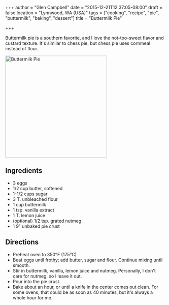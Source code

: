 +++
author = "Glen Campbell"
date = "2015-12-21T12:37:05-08:00"
draft = false
location = "Lynnwood, WA (USA)"
tags = ["cooking", "recipe", "pie", "buttermilk", "baking", "dessert"]
title = "Buttermilk Pie"

+++

Buttermilk pie is a southern favorite, and I love the not-too-sweet
flavor and custard texture. It's similar to chess pie, but chess pie uses
cornmeal instead of flour. 

<a data-flickr-embed="true"  href="https://www.flickr.com/photos/gecampbell/24249610712/in/dateposted-public/" title="Buttermilk Pie"><img src="https://farm2.staticflickr.com/1509/24249610712_49baa11504_n.jpg" width="320" height="320" alt="Buttermilk Pie" class="pull-right"></a><script async src="//embedr.flickr.com/assets/client-code.js" charset="utf-8"></script>

## Ingredients

* 3 eggs
* 1/2 cup butter, softened
* 1-1/2 cups sugar
* 3 T. unbleached flour
* 1 cup buttermilk
* 1 tsp. vanilla extract
* 1 T. lemon juice
* (optional) 1/2 tsp. grated nutmeg
* 1 9" unbaked pie crust

## Directions

* Preheat oven to 350&deg;F (175&deg;C)
* Beat eggs until frothy; add butter, sugar and flour. 
  Continue mixing until smooth.
* Stir in buttermilk, vanilla, lemon juice and nutmeg. 
  Personally, I don't care for nutmeg, so I leave it out. 
* Pour into the pie crust. 
* Bake about an hour, or until a knife in the center comes out clean. 
  For some ovens, that could be as soon as 40 minutes, but it's always
  a whole hour for me.

